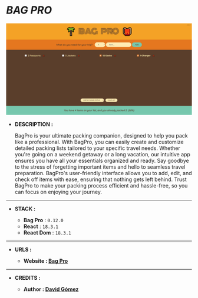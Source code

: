 # _BAG PRO_

![THUMBNAIL](resources/img/Thumbnail.png)

- **DESCRIPTION :**

  BagPro is your ultimate packing companion, designed to help you pack like a professional. With BagPro, you can easily create and customize detailed packing lists tailored to your specific travel needs. Whether you're going on a weekend getaway or a long vacation, our intuitive app ensures you have all your essentials organized and ready. Say goodbye to the stress of forgetting important items and hello to seamless travel preparation. BagPro's user-friendly interface allows you to add, edit, and check off items with ease, ensuring that nothing gets left behind. Trust BagPro to make your packing process efficient and hassle-free, so you can focus on enjoying your journey.

---

- **STACK :**

  - **Bag Pro** : `0.12.0`
  - **React** : `18.3.1`
  - **React Dom** : `18.3.1`

---

- **URLS :**

  - **Website : [Bag Pro](https://bag-pro.netlify.app)**

---

- **CREDITS :**

  - **Author : [David Gómez](https://github.com/DavidGomezToca)**